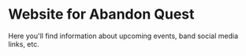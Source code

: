 # Website for Abandon Quest

Here you'll find information about upcoming events, band social media links, etc.
